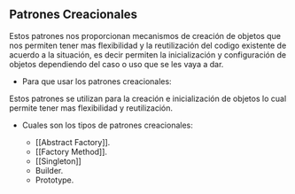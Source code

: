 ## Patrones Creacionales

Estos patrones nos proporcionan mecanismos de creación de objetos que nos permiten tener mas flexibilidad y la reutilización del codigo existente de acuerdo a la situación, es decir permiten la inicialización y configuración de objetos dependiendo del caso o uso que se les vaya a dar.

- Para que usar los patrones creacionales:

Estos patrones se utilizan para la creación e inicialización de objetos lo cual permite tener mas flexibilidad y reutilización.

- Cuales son los tipos de patrones creacionales:

	- [[Abstract Factory]].
	- [[Factory Method]].
	- [[Singleton]]
	- Builder.
	- Prototype.
